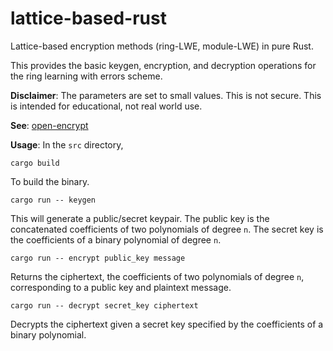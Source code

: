 # lattice-based-rust
Lattice-based encryption methods (ring-LWE, module-LWE) in pure Rust.

This provides the basic keygen, encryption, and decryption operations for the ring learning with errors scheme.

**Disclaimer**: The parameters are set to small values. This is not secure. This is intended for educational, not real world use.

**See**: [open-encrypt](https://github.com/jacksonwalters/open-encrypt)

**Usage**: In the `src` directory,

`cargo build`

To build the binary.

`cargo run -- keygen`

This will generate a public/secret keypair. The public key is the concatenated coefficients of two polynomials of degree `n`. The secret key is the coefficients of a binary polynomial of degree `n`.

`cargo run -- encrypt public_key message`

Returns the ciphertext, the coefficients of two polynomials of degree `n`, corresponding to a public key and plaintext message. 

`cargo run -- decrypt secret_key ciphertext`

Decrypts the ciphertext given a secret key specified by the coefficients of a binary polynomial.
